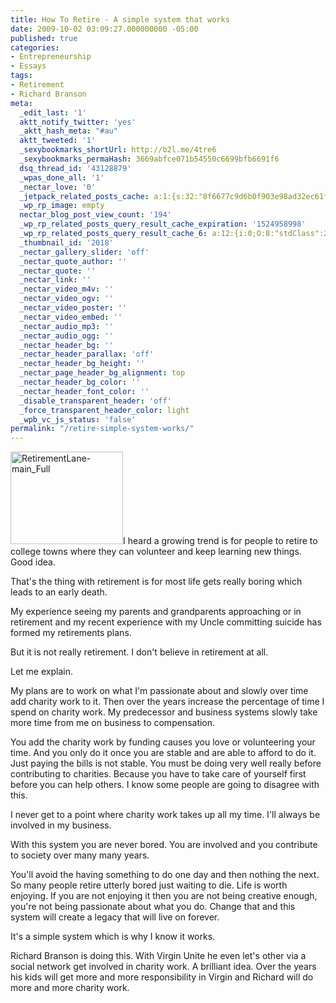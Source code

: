 ```yaml
---
title: How To Retire - A simple system that works
date: 2009-10-02 03:09:27.000000000 -05:00
published: true
categories:
- Entrepreneurship
- Essays
tags:
- Retirement
- Richard Branson
meta:
  _edit_last: '1'
  aktt_notify_twitter: 'yes'
  _aktt_hash_meta: "#au"
  aktt_tweeted: '1'
  _sexybookmarks_shortUrl: http://b2l.me/4tre6
  _sexybookmarks_permaHash: 3669abfce071b54550c6699bfb6691f6
  dsq_thread_id: '43128879'
  _wpas_done_all: '1'
  _nectar_love: '0'
  _jetpack_related_posts_cache: a:1:{s:32:"8f6677c9d6b0f903e98ad32ec61f8deb";a:2:{s:7:"expires";i:1503951214;s:7:"payload";a:3:{i:0;a:1:{s:2:"id";i:783;}i:1;a:1:{s:2:"id";i:2051;}i:2;a:1:{s:2:"id";i:3649;}}}}
  _wp_rp_image: empty
  nectar_blog_post_view_count: '194'
  _wp_rp_related_posts_query_result_cache_expiration: '1524958998'
  _wp_rp_related_posts_query_result_cache_6: a:12:{i:0;O:8:"stdClass":2:{s:7:"post_id";s:3:"392";s:5:"score";s:17:"64.33502067154777";}i:1;O:8:"stdClass":2:{s:7:"post_id";s:4:"1085";s:5:"score";s:18:"63.763413544533755";}i:2;O:8:"stdClass":2:{s:7:"post_id";s:4:"1209";s:5:"score";s:17:"63.68741447471358";}i:3;O:8:"stdClass":2:{s:7:"post_id";s:3:"394";s:5:"score";s:18:"62.385400768480565";}i:4;O:8:"stdClass":2:{s:7:"post_id";s:4:"1176";s:5:"score";s:17:"61.08008912977965";}i:5;O:8:"stdClass":2:{s:7:"post_id";s:3:"284";s:5:"score";s:17:"61.08008912977965";}i:6;O:8:"stdClass":2:{s:7:"post_id";s:4:"3649";s:5:"score";s:17:"61.00409005995946";}i:7;O:8:"stdClass":2:{s:7:"post_id";s:4:"1058";s:5:"score";s:17:"60.98329604815092";}i:8;O:8:"stdClass":2:{s:7:"post_id";s:4:"1305";s:5:"score";s:17:"60.20763430211042";}i:9;O:8:"stdClass":2:{s:7:"post_id";s:4:"1303";s:5:"score";s:17:"58.80552958178077";}i:10;O:8:"stdClass":2:{s:7:"post_id";s:4:"1117";s:5:"score";s:17:"58.80552958178077";}i:11;O:8:"stdClass":2:{s:7:"post_id";s:4:"1311";s:5:"score";s:17:"57.52430988735631";}}
  _thumbnail_id: '2018'
  _nectar_gallery_slider: 'off'
  _nectar_quote_author: ''
  _nectar_quote: ''
  _nectar_link: ''
  _nectar_video_m4v: ''
  _nectar_video_ogv: ''
  _nectar_video_poster: ''
  _nectar_video_embed: ''
  _nectar_audio_mp3: ''
  _nectar_audio_ogg: ''
  _nectar_header_bg: ''
  _nectar_header_parallax: 'off'
  _nectar_header_bg_height: ''
  _nectar_page_header_bg_alignment: top
  _nectar_header_bg_color: ''
  _nectar_header_font_color: ''
  _disable_transparent_header: 'off'
  _force_transparent_header_color: light
  _wpb_vc_js_status: 'false'
permalink: "/retire-simple-system-works/"
---
```

<img class="alignright size-medium wp-image-2018" title="RetirementLane-main_Full" src="{{ site.baseurl }}/posts/2009/10/RetirementLane-main_Full-300x247.jpg" alt="RetirementLane-main_Full" width="180" height="148" />I heard a growing trend is for people to retire to college towns where they can volunteer and keep learning new things.  Good idea.

That's the thing with retirement is for most life gets really boring which leads to an early death.

My experience seeing my parents and grandparents approaching or in retirement and my recent experience with my Uncle committing suicide has formed my retirements plans.

But it is not really retirement. I don't believe in retirement at all.

Let me explain.

My plans are to work on what I'm passionate about and slowly over time add charity work to it. Then over the years increase the percentage of time I spend on charity work. My predecessor and business systems slowly take more time from me on business to compensation.

You add the charity work by funding causes you love or volunteering your time. And you only do it once you are stable and are able to afford to do it.  Just paying the bills is not stable. You must be doing very well really before contributing to charities. Because you have to take care of yourself first before you can help others. I know some people are going to disagree with this.

I never get to a point where charity work takes up all my time. I'll always be involved in my business.

With this system you are never bored. You are involved and you contribute to society over many many years.

You'll avoid the having something to do one day and then nothing the next. So many people retire utterly bored just waiting to die. Life is worth enjoying. If you are not enjoying it then you are not being creative enough, you're not being passionate about what you do. Change that and this system will create a legacy that will live on forever.

It's a simple system which is why I know it works.

Richard Branson is doing this. With Virgin Unite he even let's other via a social network get involved in charity work. A brilliant idea. Over the years his kids will get more and more responsibility in Virgin and Richard will do more and more charity work.</p>
